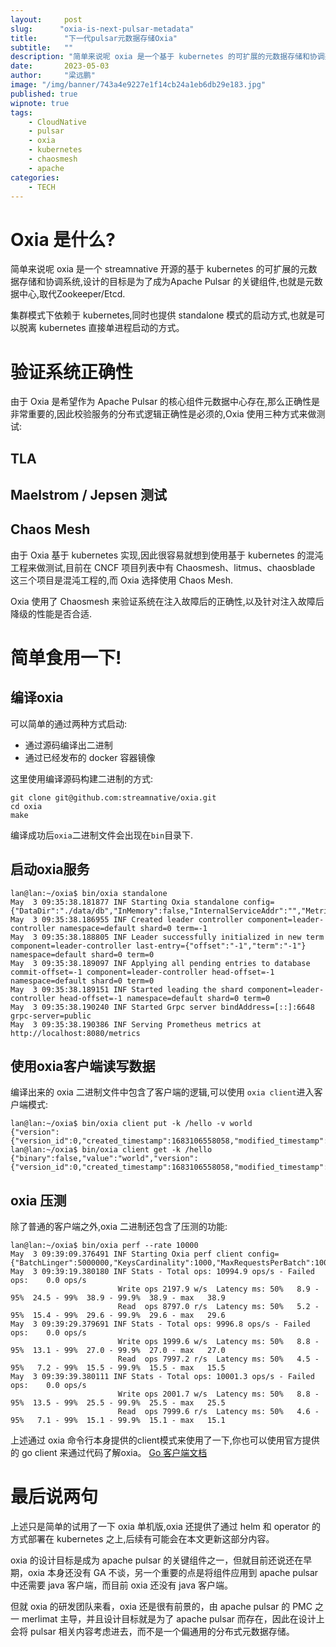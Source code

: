 ```yaml
---
layout:     post 
slug:      "oxia-is-next-pulsar-metadata"
title:      "下一代pulsar元数据存储Oxia"
subtitle:   ""
description: "简单来说呢 oxia 是一个基于 kubernetes 的可扩展的元数据存储和协调系统,设计的目标是为了成为Apache Pulsar 的关键组件,也就是元数据中心,取代Zookeeper/Etcd."
date:       2023-05-03
author:     "梁远鹏"
image: "/img/banner/743a4e9227e1f14cb24a1eb6db29e183.jpg"
published: true
wipnote: true
tags:
    - CloudNative
    - pulsar
    - oxia
    - kubernetes
    - chaosmesh
    - apache
categories: 
    - TECH
---
```


# Oxia 是什么?

简单来说呢 oxia 是一个 streamnative 开源的基于 kubernetes 的可扩展的元数据存储和协调系统,设计的目标是为了成为Apache Pulsar 的关键组件,也就是元数据中心,取代Zookeeper/Etcd.  

集群模式下依赖于 kubernetes,同时也提供 standalone 模式的启动方式,也就是可以脱离 kubernetes 直接单进程启动的方式。

# 验证系统正确性

由于 Oxia 是希望作为 Apache Pulsar 的核心组件元数据中心存在,那么正确性是非常重要的,因此校验服务的分布式逻辑正确性是必须的,Oxia 使用三种方式来做测试:

## TLA

## Maelstrom / Jepsen 测试

## Chaos Mesh

由于 Oxia 基于 kubernetes 实现,因此很容易就想到使用基于 kubernetes 的混沌工程来做测试,目前在 CNCF 项目列表中有 Chaosmesh、litmus、chaosblade 这三个项目是混沌工程的,而 Oxia 选择使用 Chaos Mesh.

Oxia 使用了 Chaosmesh 来验证系统在注入故障后的正确性,以及针对注入故障后降级的性能是否合适.

# 简单食用一下!  

## 编译oxia

可以简单的通过两种方式启动:

- 通过源码编译出二进制
- 通过已经发布的 docker 容器镜像

这里使用编译源码构建二进制的方式:

```shell
git clone git@github.com:streamnative/oxia.git
cd oxia
make
```

编译成功后`oxia`二进制文件会出现在`bin`目录下.

## 启动oxia服务

```shell
lan@lan:~/oxia$ bin/oxia standalone
May  3 09:35:38.181877 INF Starting Oxia standalone config={"DataDir":"./data/db","InMemory":false,"InternalServiceAddr":"","MetricsServiceAddr":"0.0.0.0:8080","NotificationsRetentionTime":3600000000000,"NumShards":1,"PublicServiceAddr":"0.0.0.0:6648","WalDir":"./data/wal","WalRetentionTime":3600000000000}
May  3 09:35:38.186955 INF Created leader controller component=leader-controller namespace=default shard=0 term=-1
May  3 09:35:38.188805 INF Leader successfully initialized in new term component=leader-controller last-entry={"offset":"-1","term":"-1"} namespace=default shard=0 term=0
May  3 09:35:38.189097 INF Applying all pending entries to database commit-offset=-1 component=leader-controller head-offset=-1 namespace=default shard=0 term=0
May  3 09:35:38.189151 INF Started leading the shard component=leader-controller head-offset=-1 namespace=default shard=0 term=0
May  3 09:35:38.190240 INF Started Grpc server bindAddress=[::]:6648 grpc-server=public
May  3 09:35:38.190386 INF Serving Prometheus metrics at http://localhost:8080/metrics
```

## 使用oxia客户端读写数据

编译出来的 oxia 二进制文件中包含了客户端的逻辑,可以使用 `oxia client`进入客户端模式:

```shell
lan@lan:~/oxia$ bin/oxia client put -k /hello -v world
{"version":{"version_id":0,"created_timestamp":1683106558058,"modified_timestamp":1683106558058,"modifications_count":0}}
lan@lan:~/oxia$ bin/oxia client get -k /hello
{"binary":false,"value":"world","version":{"version_id":0,"created_timestamp":1683106558058,"modified_timestamp":1683106558058,"modifications_count":0}}
```

## oxia 压测

除了普通的客户端之外,oxia 二进制还包含了压测的功能:

```shell
lan@lan:~/oxia$ bin/oxia perf --rate 10000
May  3 09:39:09.376491 INF Starting Oxia perf client config={"BatchLinger":5000000,"KeysCardinality":1000,"MaxRequestsPerBatch":1000,"Namespace":"default","ReadPercentage":80,"RequestRate":10000,"RequestTimeout":30000000000,"ServiceAddr":"localhost:6648","ValueSize":128}
May  3 09:39:19.380180 INF Stats - Total ops: 10994.9 ops/s - Failed ops:    0.0 ops/s
                        Write ops 2197.9 w/s  Latency ms: 50%   8.9 - 95%  24.5 - 99%  38.9 - 99.9%  38.9 - max   38.9
                        Read  ops 8797.0 r/s  Latency ms: 50%   5.2 - 95%  15.4 - 99%  29.6 - 99.9%  29.6 - max   29.6
May  3 09:39:29.379691 INF Stats - Total ops: 9996.8 ops/s - Failed ops:    0.0 ops/s
                        Write ops 1999.6 w/s  Latency ms: 50%   8.8 - 95%  13.1 - 99%  27.0 - 99.9%  27.0 - max   27.0
                        Read  ops 7997.2 r/s  Latency ms: 50%   4.5 - 95%   7.2 - 99%  15.5 - 99.9%  15.5 - max   15.5
May  3 09:39:39.380111 INF Stats - Total ops: 10001.3 ops/s - Failed ops:    0.0 ops/s
                        Write ops 2001.7 w/s  Latency ms: 50%   8.8 - 95%  13.5 - 99%  25.5 - 99.9%  25.5 - max   25.5
                        Read  ops 7999.6 r/s  Latency ms: 50%   4.6 - 95%   7.1 - 99%  15.1 - 99.9%  15.1 - max   15.1
```  

上述通过 oxia 命令行本身提供的client模式来使用了一下,你也可以使用官方提供的 go client 来通过代码了解oxia。 [Go 客户端文档](https://github.com/streamnative/oxia/blob/main/docs/go-api.md) 

# 最后说两句

上述只是简单的试用了一下 oxia 单机版,oxia 还提供了通过 helm 和 operator 的方式部署在 kubernetes 之上,后续有可能会在本文更新这部分内容。

oxia 的设计目标是成为 apache pulsar 的关键组件之一，但就目前还说还在早期，oxia 本身还没有 GA 不谈，另一个重要的点是将组件应用到 apache pulsar 中还需要 java 客户端，而目前 oxia 还没有 java 客户端。

但就 oxia 的研发团队来看，oxia 还是很有前景的，由 apache pulsar 的 PMC 之一 merlimat 主导，并且设计目标就是为了 apache pulsar 而存在，因此在设计上会将 pulsar 相关内容考虑进去，而不是一个偏通用的分布式元数据存储。